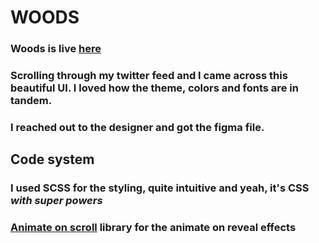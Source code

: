 # WOODS
### Woods is live [here](https://rl-woods.netlify.app)
### Scrolling through my twitter feed and I came across this beautiful UI. I loved how the theme, colors and fonts are in tandem.

### I reached out to the designer and got the figma file.

## Code system

### I used SCSS for the styling, quite intuitive and yeah, it's CSS *with super powers*
### [Animate on scroll](https://github.com/michalsnik/aos) library for the animate on reveal effects

